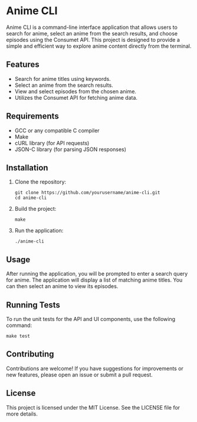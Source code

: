 # Anime CLI

Anime CLI is a command-line interface application that allows users to search for anime, select an anime from the search results, and choose episodes using the Consumet API. This project is designed to provide a simple and efficient way to explore anime content directly from the terminal.

## Features

- Search for anime titles using keywords.
- Select an anime from the search results.
- View and select episodes from the chosen anime.
- Utilizes the Consumet API for fetching anime data.

## Requirements

- GCC or any compatible C compiler
- Make
- cURL library (for API requests)
- JSON-C library (for parsing JSON responses)

## Installation

1. Clone the repository:
   ```
   git clone https://github.com/yourusername/anime-cli.git
   cd anime-cli
   ```

2. Build the project:
   ```
   make
   ```

3. Run the application:
   ```
   ./anime-cli
   ```

## Usage

After running the application, you will be prompted to enter a search query for anime. The application will display a list of matching anime titles. You can then select an anime to view its episodes.

## Running Tests

To run the unit tests for the API and UI components, use the following command:
```
make test
```

## Contributing

Contributions are welcome! If you have suggestions for improvements or new features, please open an issue or submit a pull request.

## License

This project is licensed under the MIT License. See the LICENSE file for more details.